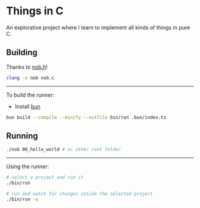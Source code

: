 # Things in C

An explorative project where I learn to implement all kinds of things in pure C.

## Building

Thanks to [nob.h](https://github.com/tsoding/nob.h)!

```sh
clang -o nob nob.c
```

---

To build the runner:

- Install [bun](https://bun.com/)

```sh
bun build --compile --minify --outfile bin/run .bun/index.ts
```

## Running

```sh
./nob 00_hello_world # or other root folder
```

---

Using the runner:

```sh
# select a project and run it
./bin/run

# run and watch for changes inside the selected project
./bin/run -w
```
